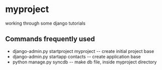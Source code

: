 myproject
=========

working through some django tutorials


Commands frequently used
------------------------

* django-admin.py startproject myproject -- create initial project base 
* django-admin.py startapp contacts -- create application base
* python manage.py syncdb -- make db file, inside myproject directory


